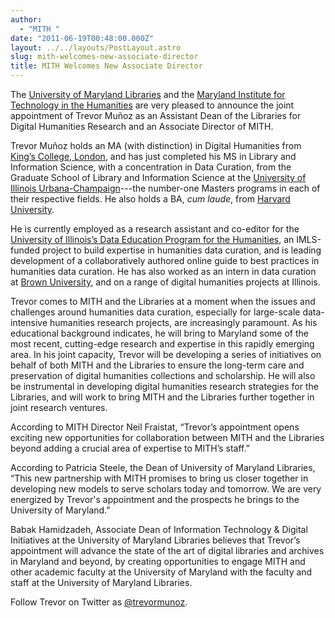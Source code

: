 ```yaml
---
author:
  - "MITH "
date: "2011-06-19T00:48:00.000Z"
layout: ../../layouts/PostLayout.astro
slug: mith-welcomes-new-associate-director
title: MITH Welcomes New Associate Director
---
```


The [University of Maryland Libraries](http://www.lib.umd.edu/) and the [Maryland Institute for Technology in the Humanities](http://mith.umd.edu/) are very pleased to announce the joint appointment of Trevor Muñoz as an Assistant Dean of the Libraries for Digital Humanities Research and an Associate Director of MITH.

Trevor Muñoz holds an MA (with distinction) in Digital Humanities from [King’s College, London](http://www.kcl.ac.uk), and has just completed his MS in Library and Information Science, with a concentration in Data Curation, from the Graduate School of Library and Information Science at the [University of Illinois Urbana-Champaign](http://illinois.edu)---the number-one Masters programs in each of their respective fields. He also holds a BA, _cum laude_, from [Harvard University](http://www.harvard.edu).

He is currently employed as a research assistant and co-editor for the [University of Illinois’s Data Education Program for the Humanities](http://web.archive.org/web/20141229015210/http://cirss.lis.illinois.edu:80/CollMeta/dcep.html), an IMLS-funded project to build expertise in humanities data curation, and is leading development of a collaboratively authored online guide to best practices in humanities data curation. He has also worked as an intern in data curation at [Brown University](http://www.brown.edu), and on a range of digital humanities projects at Illinois.

Trevor comes to MITH and the Libraries at a moment when the issues and challenges around humanities data curation, especially for large-scale data-intensive humanities research projects, are increasingly paramount. As his educational background indicates, he will bring to Maryland some of the most recent, cutting-edge research and expertise in this rapidly emerging area. In his joint capacity, Trevor will be developing a series of initiatives on behalf of both MITH and the Libraries to ensure the long-term care and preservation of digital humanities collections and scholarship. He will also be instrumental in developing digital humanities research strategies for the Libraries, and will work to bring MITH and the Libraries further together in joint research ventures.

According to MITH Director Neil Fraistat, “Trevor’s appointment opens exciting new opportunities for collaboration between MITH and the Libraries beyond adding a crucial area of expertise to MITH’s staff.”

According to Patricia Steele, the Dean of University of Maryland Libraries, “This new partnership with MITH promises to bring us closer together in developing new models to serve scholars today and tomorrow. We are very energized by Trevor's appointment and the prospects he brings to the University of Maryland.”

Babak Hamidzadeh, Associate Dean of Information Technology & Digital Initiatives at the University of Maryland Libraries believes that Trevor’s appointment will advance the state of the art of digital libraries and archives in Maryland and beyond, by creating opportunities to engage MITH and other academic faculty at the University of Maryland with the faculty and staff at the University of Maryland Libraries.

Follow Trevor on Twitter as [@trevormunoz](http://twitter.com/#!/trevormunoz).
